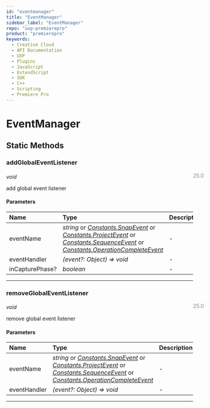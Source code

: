 ```yaml
---
id: "eventmanager"
title: "EventManager"
sidebar_label: "EventManager"
repo: "uxp-premierepro"
product: "premierepro"
keywords:
  - Creative Cloud
  - API Documentation
  - UXP
  - Plugins
  - JavaScript
  - ExtendScript
  - SDK
  - C++
  - Scripting
  - Premiere Pro
---
```


# EventManager  

## Static Methods

### addGlobalEventListener

<span class="minversion" style="display: block; margin-bottom: -1em; margin-left: 36em; float:left; opacity:0.5;">25.0</span>

*void*
  
add global event listener

#### Parameters

| Name | Type | Description |
| :------ | :------ | :------ |
| eventName | *string* or [*Constants.SnapEvent*](/ppro_reference/constants) or [*Constants.ProjectEvent*](/ppro_reference/constants) or [*Constants.SequenceEvent*](/ppro_reference/constants) or [*Constants.OperationCompleteEvent*](/ppro_reference/constants) | - |
| eventHandler | *(event?: Object) => void* | - |
| inCapturePhase? | *boolean* | - |

___

### removeGlobalEventListener

<span class="minversion" style="display: block; margin-bottom: -1em; margin-left: 36em; float:left; opacity:0.5;">25.0</span>

*void*
  
remove global event listener

#### Parameters

| Name | Type | Description |
| :------ | :------ | :------ |
| eventName | *string* or [*Constants.SnapEvent*](/ppro_reference/constants) or [*Constants.ProjectEvent*](/ppro_reference/constants) or [*Constants.SequenceEvent*](/ppro_reference/constants) or [*Constants.OperationCompleteEvent*](/ppro_reference/constants) | - |
| eventHandler | *(event?: Object) => void* | - |

___
